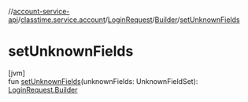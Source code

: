 //[account-service-api](../../../../index.md)/[classtime.service.account](../../index.md)/[LoginRequest](../index.md)/[Builder](index.md)/[setUnknownFields](set-unknown-fields.md)

# setUnknownFields

[jvm]\
fun [setUnknownFields](set-unknown-fields.md)(unknownFields: UnknownFieldSet): [LoginRequest.Builder](index.md)
